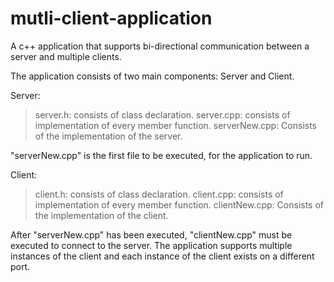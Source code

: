 # mutli-client-application
A c++ application that supports bi-directional communication between a server and multiple clients.

The application consists of two main components: Server and Client. 

Server:
 > server.h: consists of class declaration.
 > server.cpp: consists of implementation of every member function.
 > serverNew.cpp: Consists of the implementation of the server.
 
 "serverNew.cpp" is the first file to be executed, for the application to run.
 
Client: 
 > client.h: consists of class declaration.
 > client.cpp: consists of implementation of every member function.
 > clientNew.cpp: Consists of the implementation of the client.
 
After "serverNew.cpp" has been executed, "clientNew.cpp" must be executed to connect to the server. The application supports multiple instances of the client and each 
instance of the client exists on a different port.



